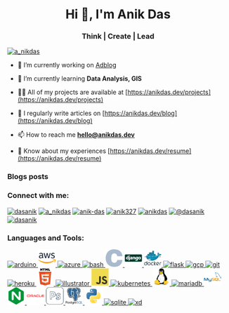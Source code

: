 <h1 align="center">Hi 👋, I'm Anik Das</h1>
<h3 align="center">Think | Create | Lead</h3>

<p align="left"> <a href="https://twitter.com/a_nikdas" target="blank"><img src="https://img.shields.io/twitter/follow/a_nikdas?logo=twitter&style=for-the-badge" alt="a_nikdas" /></a> </p>

- 🔭 I’m currently working on [Adblog](https://github.com/anik327/adblog)

- 🌱 I’m currently learning **Data Analysis, GIS**

- 👨‍💻 All of my projects are available at [https://anikdas.dev/projects](https://anikdas.dev/projects)

- 📝 I regularly write articles on [https://anikdas.dev/blog](https://anikdas.dev/blog)

- 📫 How to reach me **hello@anikdas.dev**

- 📄 Know about my experiences [https://anikdas.dev/resume](https://anikdas.dev/resume)

### Blogs posts
<!-- BLOG-POST-LIST:START -->
<!-- BLOG-POST-LIST:END -->

<h3 align="left">Connect with me:</h3>
<p align="left">
<a href="https://codepen.io/dasanik" target="blank"><img align="center" src="https://cdn.jsdelivr.net/npm/simple-icons@3.0.1/icons/codepen.svg" alt="dasanik" height="30" width="40" /></a>
<a href="https://twitter.com/a_nikdas" target="blank"><img align="center" src="https://cdn.jsdelivr.net/npm/simple-icons@3.0.1/icons/twitter.svg" alt="a_nikdas" height="30" width="40" /></a>
<a href="https://linkedin.com/in/anik-das" target="blank"><img align="center" src="https://cdn.jsdelivr.net/npm/simple-icons@3.0.1/icons/linkedin.svg" alt="anik-das" height="30" width="40" /></a>
<a href="https://fb.com/anik327" target="blank"><img align="center" src="https://cdn.jsdelivr.net/npm/simple-icons@3.0.1/icons/facebook.svg" alt="anik327" height="30" width="40" /></a>
<a href="https://instagram.com/anikdas" target="blank"><img align="center" src="https://cdn.jsdelivr.net/npm/simple-icons@3.0.1/icons/instagram.svg" alt="anikdas" height="30" width="40" /></a>
<a href="https://medium.com/@dasanik" target="blank"><img align="center" src="https://cdn.jsdelivr.net/npm/simple-icons@3.0.1/icons/medium.svg" alt="@dasanik" height="30" width="40" /></a>
<a href="https://www.hackerrank.com/dasanik" target="blank"><img align="center" src="https://cdn.jsdelivr.net/npm/simple-icons@3.0.1/icons/hackerrank.svg" alt="dasanik" height="30" width="40" /></a>
</p>

<h3 align="left">Languages and Tools:</h3>
<p align="left"> <a href="https://www.arduino.cc/" target="_blank"> <img src="https://cdn.worldvectorlogo.com/logos/arduino-1.svg" alt="arduino" width="40" height="40"/> </a> <a href="https://aws.amazon.com" target="_blank"> <img src="https://raw.githubusercontent.com/devicons/devicon/master/icons/amazonwebservices/amazonwebservices-original-wordmark.svg" alt="aws" width="40" height="40"/> </a> <a href="https://azure.microsoft.com/en-in/" target="_blank"> <img src="https://www.vectorlogo.zone/logos/microsoft_azure/microsoft_azure-icon.svg" alt="azure" width="40" height="40"/> </a> <a href="https://www.gnu.org/software/bash/" target="_blank"> <img src="https://www.vectorlogo.zone/logos/gnu_bash/gnu_bash-icon.svg" alt="bash" width="40" height="40"/> </a> <a href="https://www.cprogramming.com/" target="_blank"> <img src="https://raw.githubusercontent.com/devicons/devicon/master/icons/c/c-original.svg" alt="c" width="40" height="40"/> </a> <a href="https://www.djangoproject.com/" target="_blank"> <img src="https://raw.githubusercontent.com/devicons/devicon/master/icons/django/django-original.svg" alt="django" width="40" height="40"/> </a> <a href="https://www.docker.com/" target="_blank"> <img src="https://raw.githubusercontent.com/devicons/devicon/master/icons/docker/docker-original-wordmark.svg" alt="docker" width="40" height="40"/> </a> <a href="https://flask.palletsprojects.com/" target="_blank"> <img src="https://www.vectorlogo.zone/logos/pocoo_flask/pocoo_flask-icon.svg" alt="flask" width="40" height="40"/> </a> <a href="https://cloud.google.com" target="_blank"> <img src="https://www.vectorlogo.zone/logos/google_cloud/google_cloud-icon.svg" alt="gcp" width="40" height="40"/> </a> <a href="https://git-scm.com/" target="_blank"> <img src="https://www.vectorlogo.zone/logos/git-scm/git-scm-icon.svg" alt="git" width="40" height="40"/> </a> <a href="https://heroku.com" target="_blank"> <img src="https://www.vectorlogo.zone/logos/heroku/heroku-icon.svg" alt="heroku" width="40" height="40"/> </a> <a href="https://www.w3.org/html/" target="_blank"> <img src="https://raw.githubusercontent.com/devicons/devicon/master/icons/html5/html5-original-wordmark.svg" alt="html5" width="40" height="40"/> </a> <a href="https://www.adobe.com/in/products/illustrator.html" target="_blank"> <img src="https://www.vectorlogo.zone/logos/adobe_illustrator/adobe_illustrator-icon.svg" alt="illustrator" width="40" height="40"/> </a> <a href="https://developer.mozilla.org/en-US/docs/Web/JavaScript" target="_blank"> <img src="https://raw.githubusercontent.com/devicons/devicon/master/icons/javascript/javascript-original.svg" alt="javascript" width="40" height="40"/> </a> <a href="https://kubernetes.io" target="_blank"> <img src="https://www.vectorlogo.zone/logos/kubernetes/kubernetes-icon.svg" alt="kubernetes" width="40" height="40"/> </a> <a href="https://www.linux.org/" target="_blank"> <img src="https://raw.githubusercontent.com/devicons/devicon/master/icons/linux/linux-original.svg" alt="linux" width="40" height="40"/> </a> <a href="https://mariadb.org/" target="_blank"> <img src="https://www.vectorlogo.zone/logos/mariadb/mariadb-icon.svg" alt="mariadb" width="40" height="40"/> </a> <a href="https://www.mysql.com/" target="_blank"> <img src="https://raw.githubusercontent.com/devicons/devicon/master/icons/mysql/mysql-original-wordmark.svg" alt="mysql" width="40" height="40"/> </a> <a href="https://www.nginx.com" target="_blank"> <img src="https://raw.githubusercontent.com/devicons/devicon/master/icons/nginx/nginx-original.svg" alt="nginx" width="40" height="40"/> </a> <a href="https://www.oracle.com/" target="_blank"> <img src="https://raw.githubusercontent.com/devicons/devicon/master/icons/oracle/oracle-original.svg" alt="oracle" width="40" height="40"/> </a> <a href="https://www.photoshop.com/en" target="_blank"> <img src="https://raw.githubusercontent.com/devicons/devicon/master/icons/photoshop/photoshop-line.svg" alt="photoshop" width="40" height="40"/> </a> <a href="https://www.postgresql.org" target="_blank"> <img src="https://raw.githubusercontent.com/devicons/devicon/master/icons/postgresql/postgresql-original-wordmark.svg" alt="postgresql" width="40" height="40"/> </a> <a href="https://www.python.org" target="_blank"> <img src="https://raw.githubusercontent.com/devicons/devicon/master/icons/python/python-original.svg" alt="python" width="40" height="40"/> </a> <a href="https://www.sqlite.org/" target="_blank"> <img src="https://www.vectorlogo.zone/logos/sqlite/sqlite-icon.svg" alt="sqlite" width="40" height="40"/> </a> <a href="https://www.adobe.com/products/xd.html" target="_blank"> <img src="https://cdn.worldvectorlogo.com/logos/adobe-xd.svg" alt="xd" width="40" height="40"/> </a> </p>
